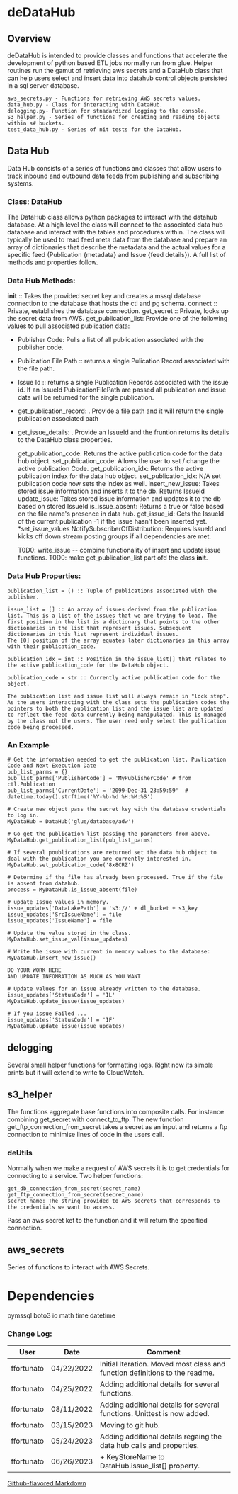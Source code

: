 # deDataHub
## Overview
deDataHub is intended to provide classes and functions that accelerate the development of python based ETL jobs normally
run from glue. Helper routines run the gamut of retrieving aws secrets and a DataHub class that
can help users select and insert data into datahub control objects persisted in a sql server database.

    aws_secrets.py - Functions for retrieving AWS secrets values.
    data_hub.py - Class for interacting with DataHub.
    delogging.py- Function for stnadardized logging to the console.
    S3_helper.py - Series of functions for creating and reading objects within s# buckets.
    test_data_hub.py - Series of nit tests for the DataHub.

## Data Hub
Data Hub consists of a series of functions and classes that allow users to track inbound and outbound data feeds from publishing and subscribing systems. 

### Class: DataHub
The DataHub class allows python packages to interact with the datahub database. At a high level the class will connect to the associated data hub database and interact with the tables and procedures within. The class will typically be used to read feed meta data from the database and prepare an array of dictionaries that describe the metadata and the actual values for a specific feed (Publication {metadata} and Issue {feed details}). A full list of methods and properties follow.

### Data Hub Methods:
__init__ :: Takes the provided secret key and creates a mssql database connection to the database that hosts the ctl and pg schema.
connect :: Private, establishes the database connection.
get_secret :: Private, looks up the secret data from AWS.
get_publication_list: Provide one of the following values to pull associated publication data:
* Publisher Code: Pulls a list of all publication associated with the publisher code.
* Publication File Path :: returns a single Pulication Record associated with the file path.
* Issue Id :: returns a single Publication Reocrds associated with the issue id.
If an IssueId  PublicationFilePath are passed all publication and issue data will be returned for the single publication.

* get_publication_record: <Depricated Use get_publication_list>. Provide a file path and it will return the single publication associated path
* get_issue_details: <Depricated Use get_publication_list>. Provide an IssueId and the fruntion returns its details to the DataHub class properties.    
    
    get_publication_code: Returns the active publication code for the data hub object.
    set_publication_code: Allows the user to set / change the active publication Code.
    get_publication_idx: Returns the active publication index  for the data hub object.
    set_publication_idx: N/A set publication code now sets the index as well.
    insert_new_issue: Takes stored issue information and inserts it to the db. Returns IssueId
    update_issue: Takes stored issue information and updates it to the db based on stored IssueId
    is_issue_absent: Returns a true or false based on the file name's presence in data hub.
    get_issue_id: Gets the IssueId of the current publication -1 if the issue hasn't been inserted yet.
    *set_issue_values
    NotifySubscriberOfDistribution: Requires IssueId and kicks off down stream posting groups if all dependencies
        are met.

    T0D0: write_issue -- combine functionality of insert and update issue functions.
    T0D0: make get_publication_list part ofd the class __init__.

### Data Hub Properties:

    publication_list = () :: Tuple of publications associated with the publisher.

    issue_list = [] :: An array of issues derived from the publication list. This is a list of the issues that we are trying to load. The first position in the list is a dictionary that points to the other dictionaries in the list that represent issues. Subsequent dictionaries in this list represent individual issues.
    The [0] position of the array equates later dictionaries in this array with their publication_code.
    
    publication_idx = int :: Position in the issue_list[] that relates to the active publication_code for the DataHub object.

    publication_code = str :: Currently active publication code for the object.

    The publication list and issue list will always remain in "lock step". As the users interacting with the class sets the publication codes the pointers to both the publication list and the issue list are updated to reflect the feed data currently being manipulated. This is managed by the class not the users. The user need only select the publication code being processed.

### An Example

    # Get the information needed to get the publication list. Puvlication Code and Next Execution Date
    pub_list_parms = {}
    pub_list_parms['PublisherCode'] = 'MyPublisherCode' # from ctl.Publication
    pub_list_parms['CurrentDate'] = '2099-Dec-31 23:59:59'  # datetime.today().strftime('%Y-%b-%d %H:%M:%S')
    
    # Create new object pass the secret key with the database credentials to log in.
    MyDataHub = DataHub('glue/database/adw')
    
    # Go get the publication list passing the parameters from above.
    MyDataHub.get_publication_list(pub_list_parms)
    
    # If several poublications are returned set the data hub object to deal with the publication you are currently interested in.
    MyDataHub.set_publication_code('8x8CRZ')
    
    # Determine if the file has already been processed. True if the file is absent from datahub.
    process = MyDataHub.is_issue_absent(file)
    
    # update Issue values in memory.
    issue_updates['DataLakePath'] = 's3://' + dl_bucket + s3_key
    issue_updates['SrcIssueName'] = file
    issue_updates['IssueName'] = file
    
    # Update the value stored in the class.
    MyDataHub.set_issue_val(issue_updates)
    
    # Write the issue with current in memory values to the database:
    MyDataHub.insert_new_issue()
    
    DO YOUR WORK HERE
    AND UPDATE INFOMRATION AS MUCH AS YOU WANT
    
    # Update values for an issue already written to the database.
    issue_updates['StatusCode'] = 'IL'
    MyDataHub.update_issue(issue_updates)

    # If you issue Failed ...
    issue_updates['StatusCode'] = 'IF'
    MyDataHub.update_issue(issue_updates)

## delogging
Several small helper functions for formatting logs. Right now its simple prints but it will extend to write to 
CloudWatch.

## s3_helper
The functions aggregate base functions into composite calls. For instance combining get_secret with connect_to_ftp. 
The new function get_ftp_connection_from_secret takes a secret as an input and returns a ftp connection to minimise
lines of code in the users call.
### deUtils
Normally when we make a request of AWS secrets it is to get credentials for connecting to a service. 
Two helper functions:

    get_db_connection_from_secret(secret_name)
    get_ftp_connection_from_secret(secret_name)
    secret_name: The string provided to AWS secrets that corresponds to the credentials we want to access.

Pass an aws secret ket to the function and it will return the specified connection.

## aws_secrets
Series of functions to interact with AWS Secrets.


# Dependencies
pymssql
boto3
io
math
time
datetime

### Change Log:
| User       | Date       | Comment                                                                     |
|------------|------------|-----------------------------------------------------------------------------|
| ffortunato | 04/22/2022 | Initial Iteration. Moved most class and function definitions to the readme. |
| ffortunato | 04/25/2022 | Adding additional details for several functions.                            |
| ffortunato | 08/11/2022 | Adding additional details for several functions. Unittest is now added.     |
| ffortunato | 03/15/2023 | Moving to git hub.                                                          |
| ffortunato | 05/24/2023 | Adding additional details regaing the data hub calls and properties.        |
| ffortunato | 06/26/2023 | + KeyStoreName to DataHub.issue_list[] property.        |

[Github-flavored Markdown](https://guides.github.com/features/mastering-markdown/)
